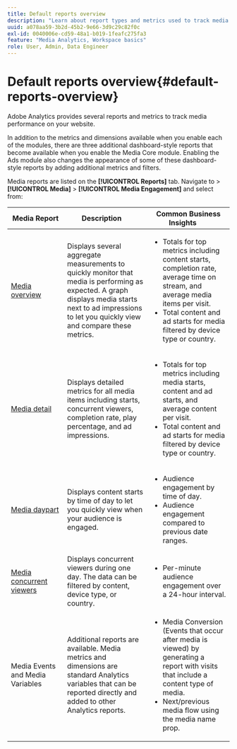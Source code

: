 ```yaml
---
title: Default reports overview
description: "Learn about report types and metrics used to track media on your website. Explore the dashboard-style reports that are available with the Media Core module."
uuid: a078aa59-3b2d-45b2-9e66-3d9c29c82f0c
exl-id: 0040006e-cd59-48a1-b019-1feafc275fa3
feature: "Media Analytics, Workspace basics"
role: User, Admin, Data Engineer
---
```

# Default reports overview{#default-reports-overview}

Adobe Analytics provides several reports and metrics to track media performance on your website.

In addition to the metrics and dimensions available when you enable each of the modules, there are three additional dashboard-style reports that become available when you enable the Media Core module. Enabling the Ads module also changes the appearance of some of these dashboard-style reports by adding additional metrics and filters.

Media reports are listed on the **[!UICONTROL Reports]** tab. Navigate to > **[!UICONTROL Media]** > **[!UICONTROL Media Engagement]** and select from:

| Media&nbsp;Report | Description&nbsp;&nbsp;&nbsp;&nbsp; | Common Business Insights&nbsp;&nbsp;&nbsp;&nbsp;&nbsp;&nbsp; |
| --- | --- | --- |
| [Media overview](media-reports-overview.md) | Displays several aggregate measurements to quickly monitor that media is performing as expected. A graph displays media starts next to ad impressions to let you quickly view and compare these metrics.  | <ul> <li>Totals for top metrics including content starts, completion rate, average time on stream, and average media items per visit.  </li> <li>Total content and ad starts for media filtered by device type or country.  </li> </ul> |
| [Media detail](media-reports-detail.md) | Displays detailed metrics for all media items including starts, concurrent viewers, completion rate, play percentage, and ad impressions.  | <ul> <li>Totals for top metrics including media starts, content and ad starts, and average content per visit.  </li> <li>Total content and ad starts for media filtered by device type or country.  </li> </ul> |
| [Media daypart](media-reports-daypart.md) | Displays content starts by time of day to let you quickly view when your audience is engaged.  | <ul> <li>Audience engagement by time of day.  </li> <li>Audience engagement compared to previous date ranges.  </li> </ul> |
| [Media concurrent viewers](media-concurrent-viewers-reports.md) | Displays concurrent viewers during one day. The data can be filtered by content, device type, or country.  | <ul> <li>Per-minute audience engagement over a 24-hour interval.  </li> </ul> |
| Media Events and Media Variables | Additional reports are available. Media metrics and dimensions are standard Analytics variables that can be reported directly and added to other Analytics reports.  | <ul> <li>Media Conversion (Events that occur after media is viewed) by generating a report with visits that include a content type of media.  </li> <li>Next/previous media flow using the media name prop.  </li> </ul> |
